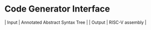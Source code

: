 # Code Generator Interface 
| Input | Annotated Abstract Syntax Tree | 
| Output | RISC-V assembly |
